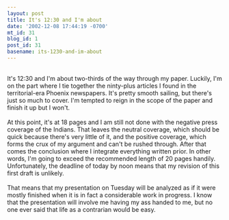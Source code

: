 ```yaml
---
layout: post
title: It's 12:30 and I'm about
date: '2002-12-08 17:44:19 -0700'
mt_id: 31
blog_id: 1
post_id: 31
basename: its-1230-and-im-about
---
```

<br />It's 12:30 and I'm about two-thirds of the way through my paper. Luckily, I'm on the part where I tie together the ninty-plus articles I found in the territorial-era Phoenix newspapers. It's pretty smooth sailing, but there's just so much to cover. I'm tempted to reign in the scope of the paper and finish it up but I won't.<br /><br />At this point, it's at 18 pages and I am still not done with the negative press coverage of the Indians. That leaves the neutral coverage, which should be quick because there's very little of it, and the positive coverage, which forms the crux of my argument and can't be rushed through. After that comes the conclusion where I integrate everything written prior. In other words, I'm going to exceed the recommended length of 20 pages handily. Unfortunately, the deadline of today by noon means that my revision of this first draft is unlikely.<br /><br />That means that my presentation on Tuesday will be analyzed as if it were mostly finished when it is in fact a considerable work in progress. I know that the presentation will involve me having my ass handed to me, but no one ever said that life as a contrarian would be easy.<br /><br /><br />
